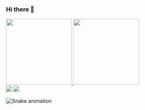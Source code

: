 ### Hi there 👋

<div>
<a href="https://github.com/BoBatata">
<img loading="lazy" height="180em" src="https://github-readme-stats.vercel.app/api/top-langs/?username=BoBatata&layout=compact&langs_count=7&theme=omni"/>
<img loading="lazy" height="180em" src="https://github-readme-stats.vercel.app/api?username=BoBatata&show_icons=true&theme=omni&include_all_commits=true&count_private=true"/>
</div>

<div>
<a href = "mailto:nicolas.t.kimura@gmail.com"><img loading="lazy" src="https://img.shields.io/badge/Gmail-D14836?style=for-the-badge&logo=gmail&logoColor=white" target="_blank"></a>
<a href="https://www.linkedin.com/in/nicolas-kimura-4b36b6272" target="_blank"><img loading="lazy" src="https://img.shields.io/badge/-LinkedIn-%230077B5?style=for-the-badge&logo=linkedin&logoColor=white" target="_blank"></a>   
</div>


![Snake animation](https://github.com/{{BoBatata}}/{{BoBatata}}/blob/output/github-contribution-grid-snake.svg)

